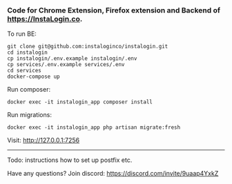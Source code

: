 ### Code for Chrome Extension, Firefox extension and Backend of https://InstaLogin.co.


To run BE:
```
git clone git@github.com:instaloginco/instalogin.git
cd instalogin
cp instalogin/.env.example instalogin/.env
cp services/.env.example services/.env
cd services
docker-compose up
```

Run composer:
```
docker exec -it instalogin_app composer install
```

Run migrations:
```
docker exec -it instalogin_app php artisan migrate:fresh 
```

Visit: http://127.0.0.1:7256

---

Todo: instructions how to set up postfix etc.

Have any questions? Join discord: https://discord.com/invite/9uaap4YxkZ

